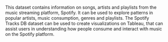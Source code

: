 This dataset contains information on songs, artists and playlists from the music streaming
platform, Spotify. It can be used to explore patterns in popular artists, music consumption,
genres and playlists.
The Spotify Tracks DB dataset can be used to create visualizations on Tableau, that can assist
users in understanding how people consume and interact with music on the Spotify platform.
